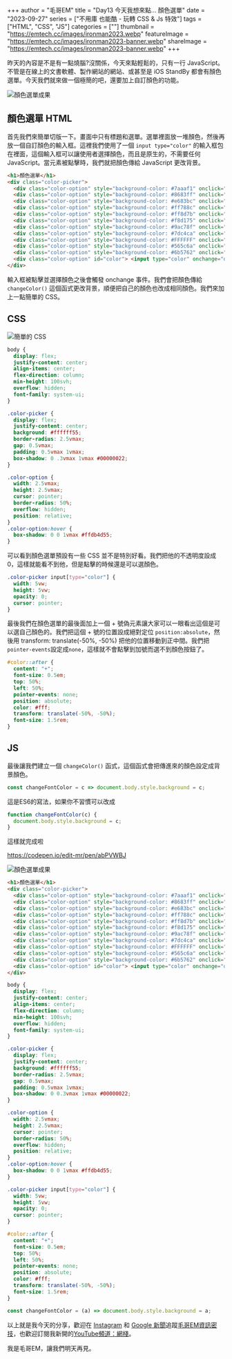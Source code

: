 +++
author = "毛哥EM"
title = "Day13 今天我想來點… 顏色選單"
date = "2023-09-27"
series = ["不用庫 也能酷 - 玩轉 CSS & Js 特效"]
tags = ["HTML", "CSS", "JS"]
categories = [""]
thumbnail = "https://emtech.cc/images/ironman2023.webp"
featureImage = "https://emtech.cc/images/ironman2023-banner.webp"
shareImage = "https://emtech.cc/images/ironman2023-banner.webp"
+++

昨天的內容是不是有一點燒腦?沒關係，今天來點輕鬆的，只有一行 JavaScript。不管是在線上的文書軟體、製作網站的網站、或甚至是 iOS StandBy 都會有顏色選單。今天我們就來做一個極簡的吧，還要加上自訂顏色的功能。

<!--more-->

![顏色選單成果](https://emtech.cc/post/2023ironman-13/final.webp)

## 顏色選單 HTML

首先我們來簡單切版一下。畫面中只有標題和選單。選單裡面放一堆顏色，然後再放一個自訂顏色的輸入框。這裡我們使用了一個 `input type="color"` 的輸入框包在裡面，這個輸入框可以讓使用者選擇顏色，而且是原生的，不需要任何 JavaScript。當元素被點擊時，我們就把顏色傳給 JavaScript 更改背景。

```html
<h1>顏色選單</h1>
<div class="color-picker">
  <div class="color-option" style="background-color: #7aaaf1" onclick="changeColor('#7aaaf1')"></div>
  <div class="color-option" style="background-color: #8683ff" onclick="changeColor('#8683ff')"></div>
  <div class="color-option" style="background-color: #e683bc" onclick="changeColor('#e683bc')"></div>
  <div class="color-option" style="background-color: #ff788c" onclick="changeColor('#ff788c')"></div>
  <div class="color-option" style="background-color: #ff8d7b" onclick="changeColor('#ff8d7b')"></div>
  <div class="color-option" style="background-color: #f8d175" onclick="changeColor('#f8d175')"></div>
  <div class="color-option" style="background-color: #9ac78f" onclick="changeColor('#9ac78f')"></div>
  <div class="color-option" style="background-color: #7dc4ca" onclick="changeColor('#7dc4ca')"></div>
  <div class="color-option" style="background-color: #FFFFFF" onclick="changeColor('#FFFFFF')"></div>
  <div class="color-option" style="background-color: #565c6a" onclick="changeColor('#565c6a')"></div>
  <div class="color-option" style="background-color: #6b5762" onclick="changeColor('#6b5762')"></div>
  <div class="color-option" id="color"> <input type="color" onchange="document.getElementById('color').style.backgroundColor=this.value;changeColor(this.value)"></div>
</div>
```
輸入框被點擊並選擇顏色之後會觸發 onchange 事件。我們會把顏色傳給 `changeColor()` 這個函式更改背景，順便把自己的顏色也改成相同顏色。我們來加上一點簡單的 CSS。

## CSS

![簡單的 CSS](https://emtech.cc/post/2023ironman-13/button.webp)

```css
body {
  display: flex;
  justify-content: center;
  align-items: center;
  flex-direction: column;
  min-height: 100svh;
  overflow: hidden;
  font-family: system-ui;
}

.color-picker {
  display: flex;
  justify-content: center;
  background: #ffffff55;
  border-radius: 2.5vmax;
  gap: 0.5vmax;
  padding: 0.5vmax 1vmax;
  box-shadow: 0 .3vmax 1vmax #00000022;
}

.color-option {
  width: 2.5vmax;
  height: 2.5vmax;
  cursor: pointer;
  border-radius: 50%;
  overflow: hidden;
  position: relative;
}
.color-option:hover {
  box-shadow: 0 0 1vmax #ffdb4d55;
}
```

可以看到顏色選單預設有一些 CSS 並不是特別好看。我們把他的不透明度設成0，這樣就能看不到他，但是點擊的時候還是可以選顏色。

```css
.color-picker input[type="color"] {
  width: 5vw;
  height: 5vw;
  opacity: 0;
  cursor: pointer;
}
```

最後我們在顏色選單的最後面加上一個 + 號偽元素讓大家可以一眼看出這個是可以選自己顏色的。我們把這個 + 號的位置設成絕對定位 `position:absolute`，然後用 transform: translate(-50%, -50%) 把他的位置移動到正中間。我們把`pointer-events`設定成`none`，這樣就不會點擊到加號而選不到顏色按鈕了。

```css
#color::after {
  content: "+";
  font-size: 0.5em;
  top: 50%;
  left: 50%;
  pointer-events: none;
  position: absolute;
  color: #fff;
  transform: translate(-50%, -50%);
  font-size: 1.5rem;
}
```

## JS

最後讓我們建立一個 `changeColor()` 函式，這個函式會把傳進來的顏色設定成背景顏色。

```js
const changeFontColor = c => document.body.style.background = c;
```

這是ES6的寫法，如果你不習慣可以改成

```js
function changeFontColor(c) {
  document.body.style.background = c;
}
```

這樣就完成啦

https://codepen.io/edit-mr/pen/abPVWBJ

![顏色選單成果](https://emtech.cc/post/2023ironman-13/final.gif)

```html
<h1>顏色選單</h1>
<div class="color-picker">
  <div class="color-option" style="background-color: #7aaaf1" onclick="changeFontColor('#7aaaf1')"></div>
  <div class="color-option" style="background-color: #8683ff" onclick="changeFontColor('#8683ff')"></div>
  <div class="color-option" style="background-color: #e683bc" onclick="changeFontColor('#e683bc')"></div>
  <div class="color-option" style="background-color: #ff788c" onclick="changeFontColor('#ff788c')"></div>
  <div class="color-option" style="background-color: #ff8d7b" onclick="changeFontColor('#ff8d7b')"></div>
  <div class="color-option" style="background-color: #f8d175" onclick="changeFontColor('#f8d175')"></div>
  <div class="color-option" style="background-color: #9ac78f" onclick="changeFontColor('#9ac78f')"></div>
  <div class="color-option" style="background-color: #7dc4ca" onclick="changeFontColor('#7dc4ca')"></div>
  <div class="color-option" style="background-color: #FFFFFF" onclick="changeFontColor('#FFFFFF')"></div>
  <div class="color-option" style="background-color: #565c6a" onclick="changeFontColor('#565c6a')"></div>
  <div class="color-option" style="background-color: #6b5762" onclick="changeFontColor('#6b5762')"></div>
  <div class="color-option" id="color"> <input type="color" onchange="document.getElementById('color').style.backgroundColor=this.value;changeFontColor(this.value)"></div>
</div>
```
```css
body {
  display: flex;
  justify-content: center;
  align-items: center;
  flex-direction: column;
  min-height: 100svh;
  overflow: hidden;
  font-family: system-ui;
}

.color-picker {
  display: flex;
  justify-content: center;
  background: #ffffff55;
  border-radius: 2.5vmax;
  gap: 0.5vmax;
  padding: 0.5vmax 1vmax;
  box-shadow: 0 0.3vmax 1vmax #00000022;
}

.color-option {
  width: 2.5vmax;
  height: 2.5vmax;
  cursor: pointer;
  border-radius: 50%;
  overflow: hidden;
  position: relative;
}
.color-option:hover {
  box-shadow: 0 0 1vmax #ffdb4d55;
}

.color-picker input[type="color"] {
  width: 5vw;
  height: 5vw;
  opacity: 0;
  cursor: pointer;
}

#color::after {
  content: "+";
  font-size: 0.5em;
  top: 50%;
  left: 50%;
  pointer-events: none;
  position: absolute;
  color: #fff;
  transform: translate(-50%, -50%);
  font-size: 1.5rem;
}
```
```js
const changeFontColor = (a) => document.body.style.background = a;
```
以上就是我今天的分享，歡迎在 [Instagram](https://www.instagram.com/emtech.cc) 和 [Google 新聞](https://news.google.com/publications/CAAqBwgKMKXLvgswsubVAw?ceid=TW:zh-Hant&oc=3)追蹤[毛哥EM資訊密技](https://emtech.cc/)，也歡迎訂閱我新開的[YouTube頻道：網棧](https://www.youtube.com/@webpallet)。

我是毛哥EM，讓我們明天再見。
